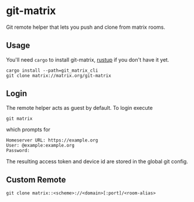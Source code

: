 # git-matrix

Git remote helper that lets you push and clone from matrix rooms.

## Usage

You'll need `cargo` to install git-matrix, [rustup](https://rustup.sh) if you don't have it yet.

```shell
cargo install --path=git_matrix_cli
git clone matrix://matrix.org/git-matrix
```

## Login

The remote helper acts as guest by default. To login execute

```shell
git matrix
```

which prompts for

```
Homeserver URL: https://example.org
User: @example:example.org
Password:
```

The resulting access token and device id are stored in the global git config.

## Custom Remote

```shell
git clone matrix::<scheme>://<domain>[:port]/<room-alias>
```
